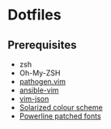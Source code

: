 # Dotfiles

## Prerequisites

* zsh
* Oh-My-ZSH
* [pathogen.vim](https://github.com/tpope/vim-pathogen)
* [ansible-vim](https://github.com/pearofducks/ansible-vim)
* [vim-json](https://github.com/elzr/vim-json)
* [Solarized colour scheme](https://github.com/altercation/vim-colors-solarized)
* [Powerline patched fonts](https://github.com/powerline/fonts)

